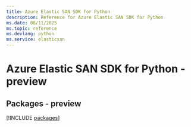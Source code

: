 ```yaml
---
title: Azure Elastic SAN SDK for Python
description: Reference for Azure Elastic SAN SDK for Python
ms.date: 08/11/2025
ms.topic: reference
ms.devlang: python
ms.service: elasticsan
---
```

# Azure Elastic SAN SDK for Python - preview
## Packages - preview
[!INCLUDE [packages](elastic-san-index.md)]